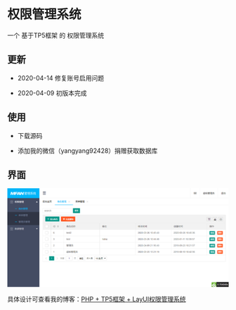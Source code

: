 # 权限管理系统

一个 基于TP5框架 的 权限管理系统

## 更新

- 2020-04-14 修复账号启用问题 

- 2020-04-09 初版本完成

## 使用

- 下载源码

- 添加我的微信（yangyang92428）捐赠获取数据库

## 界面

![图一](screenshot/1.png)

具体设计可查看我的博客：[PHP + TP5框架 + LayUI权限管理系统](https://www.cnblogs.com/yang-2018/p/12669690.html)
